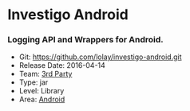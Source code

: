 # Investigo Android
### Logging API and Wrappers for Android.
* Git: https://github.com/lolay/investigo-android.git
* Release Date: 2016-04-14
* Team: [3rd Party](../teams/3rd-party.md)
* Type: jar
* Level: Library
* Area: [Android](areas/3rd-party-android.png)
